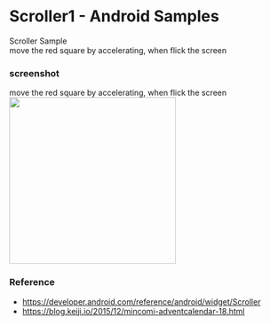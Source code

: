 Scroller1  - Android Samples
===============

Scroller Sample <br/>
move the red square by accelerating, when flick  the screen <br/>

### screenshot <br/>
move the red square by accelerating, when flick  the screen <br/>
<image src="https://raw.githubusercontent.com/ohwada/Android_Samples/master/Scroller1/screenshot/scroller1_main.png" width="300" /><br/>

### Reference <br/>
- https://developer.android.com/reference/android/widget/Scroller
- https://blog.keiji.io/2015/12/mincomi-adventcalendar-18.html

